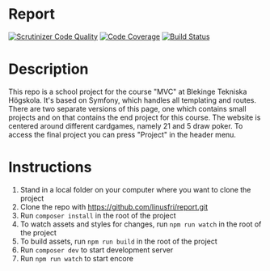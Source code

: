 Report
=====

[![Scrutinizer Code Quality](https://scrutinizer-ci.com/g/linusfri/report/badges/quality-score.png?b=master)](https://scrutinizer-ci.com/g/linusfri/report/?branch=master)
[![Code Coverage](https://scrutinizer-ci.com/g/linusfri/report/badges/coverage.png?b=master)](https://scrutinizer-ci.com/g/linusfri/report/?branch=master)
[![Build Status](https://scrutinizer-ci.com/g/linusfri/report/badges/build.png?b=master)](https://scrutinizer-ci.com/g/linusfri/report/build-status/master)

Description
===
This repo is a school project for the course "MVC" at Blekinge Tekniska Högskola. It's based on Symfony, which handles all templating and routes.
There are two separate versions of this page, one which contains small projects and on that contains the end project for this course.
The website is centered around different cardgames, namely 21 and 5 draw poker. To access the final project you can press "Project" in the header menu.

Instructions
===
1. Stand in a local folder on your computer where you want to clone the project
2. Clone the repo with https://github.com/linusfri/report.git
3. Run `composer install` in the root of the project
4. To watch assets and styles for changes, run `npm run watch` in the root of the project
5. To build assets, run `npm run build` in the root of the project
6. Run `composer dev` to start development server
7. Run `npm run watch` to start encore

